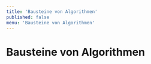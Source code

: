 ```yaml
---
title: 'Bausteine von Algorithmen'
published: false
menu: 'Bausteine von Algorithmen'
---
```


# Bausteine von Algorithmen

<style>
    body {
        --abk: 'BA';
    }
</style>